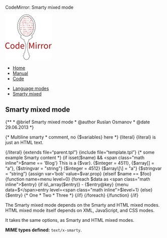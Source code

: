 CodeMirror: Smarty mixed mode

[<img src="../../doc/logo.png" id="logo" />](http://codemirror.net)

-   [Home](../../index.html)
-   [Manual](../../doc/manual.html)
-   [Code](https://github.com/marijnh/codemirror)

<!-- -->

-   [Language modes](../index.html)
-   <a href="#" class="active">Smarty mixed</a>

Smarty mixed mode
-----------------

{\*\* \* <span class="citation" data-cites="brief">@brief</span> Smarty mixed mode \* <span class="citation" data-cites="author">@author</span> Ruslan Osmanov \* <span class="citation" data-cites="date">@date</span> 29.06.2013 \*}

{\* Multiline smarty \* comment, no {$variables} here \*} {literal} {literal} is just an HTML text.

{/literal} {extends file=“parent.tpl”} {include file=“template.tpl”} {\* some example Smarty content \*} {if isset($name) && <span class="math inline">$name == 'Blog'} This is a {$</span>var}. {<span class="math inline">$integer = 4511}, {$</span>array\[\] = “a”}, {<span class="math inline">$stringvar = "string"} {$</span>integer = 4512} {<span class="math inline">$array\\\[\\\] = "a"} {$</span>stringvar = “string”} {assign var=‘bob’ value=$var.prop} {elseif $name == $foo} {function name=menu level=0} {foreach $data as <span class="math inline">$entry} {if is\\\_array($</span>entry)} - {<span class="math inline">$entry@key} {menu data=$</span>entry level=<span class="math inline">$level+1} {else} {$</span>entry} {\* One \* Two \* Three \*} {/if} {/foreach} {/function} {/if}

The Smarty mixed mode depends on the Smarty and HTML mixed modes. HTML mixed mode itself depends on XML, JavaScript, and CSS modes.

It takes the same options, as Smarty and HTML mixed modes.

**MIME types defined:** `text/x-smarty`.
